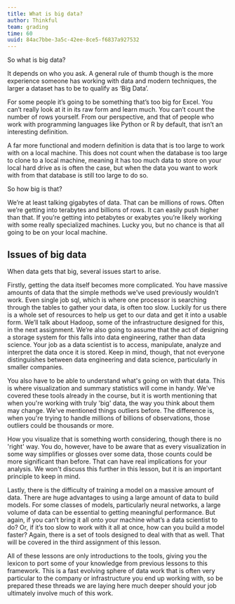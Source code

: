```yaml
---
title: What is big data?
author: Thinkful
team: grading
time: 60
uuid: 84ac7bbe-3a5c-42ee-8ce5-f6837a927532
---
```


So what is big data?

It depends on who you ask. A general rule of thumb though is the more experience someone has working with data and modern techniques, the larger a dataset has to be to qualify as ‘Big Data’.

For some people it’s going to be something that’s too big for Excel. You can’t really look at it in its raw form and learn much. You can’t count the number of rows yourself. From our perspective, and that of people who work with programming languages like Python or R by default, that isn’t an interesting definition.

A far more functional and modern definition is data that is too large to work with on a local machine. This does not count when the database is too large to clone to a local machine, meaning it has too much data to store on your local hard drive as is often the case, but when the data you want to work with from that database is still too large to do so.

So how big is that?

We’re at least talking gigabytes of data. That can be millions of rows. Often we’re getting into terabytes and billions of rows. It can easily push higher than that. If you’re getting into petabytes or exabytes you’re likely working with some really specialized machines. Lucky you, but no chance is that all going to be on your local machine.

## Issues of big data

When data gets that big, several issues start to arise.

Firstly, getting the data itself becomes more complicated. You have massive amounts of data that the simple methods we’ve used previously wouldn’t work. Even single job sql, which is where one processor is searching through the tables to gather your data, is often too slow. Luckily for us there is a whole set of resources to help us get to our data and get it into a usable form. We’ll talk about Hadoop, some of the infrastructure designed for this, in the next assignment. We’re also going to assume that the act of designing a storage system for this falls into data engineering, rather than data science.  Your job as a data scientist is to access, manipulate, analyze and interpret the data once it is stored.  Keep in mind, though, that not everyone distinguishes between data engineering and data science, particularly in smaller companies.

You also have to be able to understand what's going on with that data. This is where visualization and summary statistics will come in handy. We've covered these tools already in the course, but it is worth mentioning that when you're working with truly 'big' data, the way you think about them may change. We've mentioned things outliers before. The difference is, when you're trying to handle millions of billions of observations, those outliers could be thousands or more. 

How you visualize that is something worth considering, though there is no 'right' way. You do, however, have to be aware that as every visualization in some way simplifies or glosses over some data, those counts could be more significant than before. That can have real implications for your analysis. We won't discuss this further in this lesson, but it is an important principle to keep in mind.

Lastly, there is the difficulty of training a model on a massive amount of data. There are huge advantages to using a large amount of data to build models. For some classes of models, particularly neural networks, a large volume of data can be essential to getting meaningful performance. But again, if you can’t bring it all onto your machine what’s a data scientist to do? Or, if it’s too slow to work with it all at once, how can you build a model faster? Again, there is a set of tools designed to deal with that as well. That will be covered in the third assignment of this lesson. 

All of these lessons are only introductions to the tools, giving you the lexicon to port some of your knowledge from previous lessons to this framework. This is a fast evolving sphere of data work that is often very particular to the company or infrastructure you end up working with, so be prepared these threads we are laying here much deeper should your job ultimately involve much of this work.